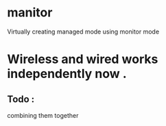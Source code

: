 # manitor
Virtually creating managed mode using monitor mode

# Wireless and wired works independently now .
## Todo :
combining them together
